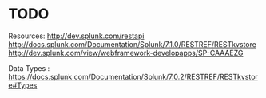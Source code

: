 # TODO
Resources:
http://dev.splunk.com/restapi
http://docs.splunk.com/Documentation/Splunk/7.1.0/RESTREF/RESTkvstore
http://dev.splunk.com/view/webframework-developapps/SP-CAAAEZG

Data Types :
https://docs.splunk.com/Documentation/Splunk/7.0.2/RESTREF/RESTkvstore#Types
